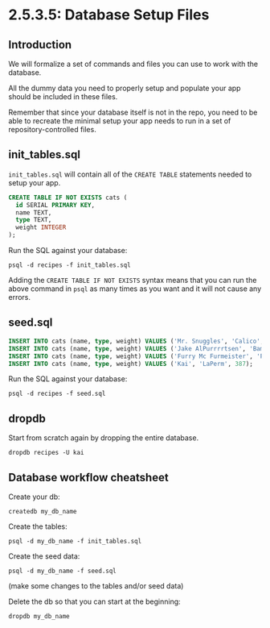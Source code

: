 # 2.5.3.5: Database Setup Files

## Introduction

We will formalize a set of commands and files you can use to work with the database.

All the dummy data you need to properly setup and populate your app should be included in these files.

Remember that since your database itself is not in the repo, you need to be able to recreate the minimal setup your app needs to run in a set of repository-controlled files.

## init_tables.sql

`init_tables.sql` will contain all of the `CREATE TABLE` statements needed to setup your app.

```sql
CREATE TABLE IF NOT EXISTS cats (
  id SERIAL PRIMARY KEY,
  name TEXT,
  type TEXT,
  weight INTEGER
);
```

Run the SQL against your database:

```text
psql -d recipes -f init_tables.sql
```

Adding the `CREATE TABLE IF NOT EXISTS` syntax means that you can run the above command in `psql` as many times as you want and it will not cause any errors.

## seed.sql

```sql
INSERT INTO cats (name, type, weight) VALUES ('Mr. Snuggles', 'Calico', 327);
INSERT INTO cats (name, type, weight) VALUES ('Jake AlPurrrrtsen', 'Bambino', 424);
INSERT INTO cats (name, type, weight) VALUES ('Furry Mc Furmeister', 'Persian', 512);
INSERT INTO cats (name, type, weight) VALUES ('Kai', 'LaPerm', 387);
```

Run the SQL against your database:

```text
psql -d recipes -f seed.sql
```

## dropdb

Start from scratch again by dropping the entire database.

```text
dropdb recipes -U kai
```

## Database workflow cheatsheet

Create your db:

```text
createdb my_db_name
```

Create the tables:

```text
psql -d my_db_name -f init_tables.sql
```

Create the seed data:

```text
psql -d my_db_name -f seed.sql
```

\(make some changes to the tables and/or seed data\)

Delete the db so that you can start at the beginning:

```text
dropdb my_db_name
```
